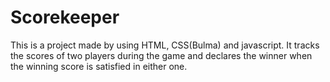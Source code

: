 # Scorekeeper
This is a project made by using HTML, CSS(Bulma) and javascript.
It tracks the scores of two players during the game and declares the winner when the winning score is satisfied in either one.
